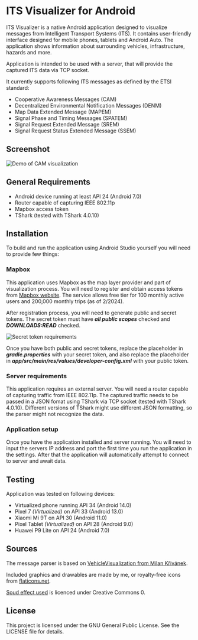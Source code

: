 # ITS Visualizer for Android

ITS Visualizer is a native Android application designed to visualize messages from Intelligent Transport Systems (ITS). It contains user-friendly interface designed for mobile phones, tablets and Android Auto. The application shows information about surrounding vehicles, infrastructure, hazards and more.

Application is intended to be used with a server, that will provide the captured ITS data via TCP socket.

It currently supports following ITS messages as defined by the ETSI standard:
- Cooperative Awareness Messages (CAM)
- Decentralized Environmental Notification Messages (DENM)
- Map Data Extended Message (MAPEM)
- Signal Phase and Timing Messages (SPATEM)
- Signal Request Extended Message (SREM)
- Signal Request Status Extended Message (SSEM)

## Screenshot
![Demo of CAM visualization](https://i.imgur.com/obfZGyC.png)

## General Requirements
- Android device running at least API 24 (Android 7.0)
- Router capable of capturing IEEE 802.11p
- Mapbox access token
- TShark (tested with TShark 4.0.10)

## Installation
To build and run the application using Android Studio yourself you will need to provide few things:

### Mapbox
This application uses Mapbox as the map layer provider and part of visualization process. You will need to register and obtain access tokens from [Mapbox website](https://www.mapbox.com/). The service allows free tier for 100 monthly active users and 200,000 monthly trips (as of 2/2024).

After registration process, you will need to generate public and secret tokens. The secret token must have **_all public scopes_** checked and **_DOWNLOADS:READ_** checked.

![Secret token requirements](https://i.imgur.com/k6azZPa.png)

Once you have both public and secret tokens, replace the placeholder in **_gradle.properties_** with your secret token, and also replace the placeholder in **_app/src/main/res/values/developer-config.xml_** with your public token.

### Server requirements
This application requires an external server. You will need a router capable of capturing traffic from IEEE 802.11p. The captured traffic needs to be passed in a JSON fomat using TShark via TCP socket (tested with TShark 4.0.10). Different versions of TShark might use different JSON formatting, so the parser might not recognize the data.

### Application setup
Once you have the application installed and server running. You will need to input the servers IP address and port the first time you run the application in the settings. After that the application will automatically attempt to connect to server and await data.

## Testing
Application was tested on following devices:
- Virtualized phone running API 34 (Android 14.0)
- Pixel 7 _(Virtualized)_ on API 33 (Android 13.0)
- Xiaomi Mi 9T on API 30 (Android 11.0)
- Pixel Tablet _(Virtualized)_ on API 28 (Android 9.0)
- Huawei P9 Lite on API 24 (Android 7.0)

## Sources
The message parser is based on [VehicleVisualization from Milan Křivánek](https://github.com/krivmi/VehicleVisualization).

Included graphics and drawables are made by me, or royalty-free icons from [flaticons.net](https://flaticons.net/).

[Soud effect used](https://freesound.org/people/Tissman/sounds/521848/) is licenced under Creative Commons 0.

## License
This project is licensed under the GNU General Public License. See the LICENSE file for details.
